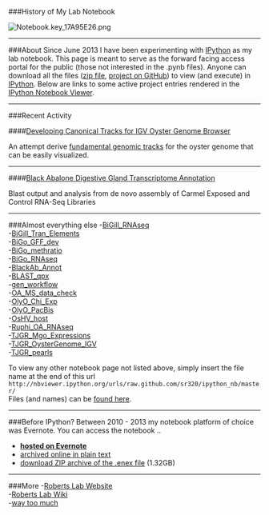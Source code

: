 ###History of My Lab Notebook


<img src="http://eagle.fish.washington.edu/cnidarian/skitch/Notebook.key_17A95E26.png" alt="Notebook.key_17A95E26.png"/>


---

###About
Since June 2013 I have been experimenting with [IPython](http://ipython.org/) as my lab notebook. This page is meant to serve as the forward facing access portal for the public (those not interested in the .pynb files). Anyone can download all the files ([zip file](https://github.com/sr320/ipython_nb/zipball/master), [project on GitHub](https://github.com/sr320/ipython_nb)) to view (and execute) in [IPython](http://ipython.org/). Below are links to some active project entries rendered in the [IPython Notebook Viewer](http://nbviewer.ipython.org/).

---

###Recent Activity

####[Developing Canonical Tracks for IGV Oyster Genome Browser](http://nbviewer.ipython.org/urls/raw.github.com/sr320/ipython_nb/master/TJGR_OysterGenome_IGV.ipynb)

An attempt derive [fundamental genomic tracks](http://nbviewer.ipython.org/urls/raw.github.com/sr320/ipython_nb/master/TJGR_OysterGenome_IGV.ipynb#qURL) for the oyster genome that can be easily visualized.   


---

####[Black Abalone Digestive Gland Transcriptome Annotation](http://nbviewer.ipython.org/urls/raw.github.com/sr320/ipython_nb/master/BlackAb_Annot.ipynb)   

Blast output and analysis from de novo assembly of Carmel Exposed and Control RNA-Seq Libraries


---   
###Almost everything else
 -[BiGill_RNAseq](http://nbviewer.ipython.org/urls/raw.github.com/sr320/ipython_nb/master/BiGill_RNAseq.ipynb)   
-[BiGill_Tran_Elements](http://nbviewer.ipython.org/urls/raw.github.com/sr320/ipython_nb/master/BiGill_Tran_Elements.ipynb)   
-[BiGo_GFF_dev](http://nbviewer.ipython.org/urls/raw.github.com/sr320/ipython_nb/master/BiGo_GFF_dev.ipynb)   
-[BiGo_methratio](http://nbviewer.ipython.org/urls/raw.github.com/sr320/ipython_nb/master/BiGo_methratio.ipynb)    
-[BiGo_RNAseq](http://nbviewer.ipython.org/urls/raw.github.com/sr320/ipython_nb/master/BiGo_RNAseq.ipynb)   
-[BlackAb_Annot](http://nbviewer.ipython.org/urls/raw.github.com/sr320/ipython_nb/master/BlackAb_Annot.ipynb)   
-[BLAST_qpx](http://nbviewer.ipython.org/urls/raw.github.com/sr320/ipython_nb/master/BLAST_qpx.ipynb)   
-[gen_workflow](http://nbviewer.ipython.org/urls/raw.github.com/sr320/ipython_nb/master/gen_workflows.ipynb)   
-[OA_MS_data_check](http://nbviewer.ipython.org/urls/raw.github.com/sr320/ipython_nb/master/OA_MS_data_check.ipynb)   
-[OlyO_Chi_Exp](http://nbviewer.ipython.org/urls/raw.github.com/sr320/ipython_nb/master/OlyO_Chi_Exp.ipynb)   
-[OlyO_PacBis](http://nbviewer.ipython.org/urls/raw.github.com/sr320/ipython_nb/master/OlyO_PacBio.ipynb)   
-[OsHV_host](http://nbviewer.ipython.org/urls/raw.github.com/sr320/ipython_nb/master/OsHV_host.ipynb)   
-[Ruphi_OA_RNAseq](http://nbviewer.ipython.org/urls/raw.github.com/sr320/ipython_nb/master/Ruphi_OA_RNAseq.ipynb)   
-[TJGR_Mgo_Expressions](http://nbviewer.ipython.org/urls/raw.github.com/sr320/ipython_nb/master/TJGR_Mgo_Expression.ipynb)   
-[TJGR_OysterGenome_IGV](http://nbviewer.ipython.org/urls/raw.github.com/sr320/ipython_nb/master/TJGR_OysterGenome_IGV.ipynb)  
-[TJGR_pearls](http://nbviewer.ipython.org/urls/raw.github.com/sr320/ipython_nb/master/TJGR_pearl.ipynb)

To view any other notebook page not listed above, simply insert the file name at the end of this url `http://nbviewer.ipython.org/urls/raw.github.com/sr320/ipython_nb/master/`   
Files (and names) can be [found here](https://github.com/sr320/ipython_nb).

--- 
###Before IPython?
Between 2010 - 2013 my notebook platform of choice was Evernote. You can access the notebook ..    
- **[hosted on Evernote](https://www.evernote.com/pub/sr320/lab)**   
- [archived online in plain text](http://eagle.fish.washington.edu/trilobite/sr320_labnotebook_060113.enex/)   
- [download ZIP archive of the .enex file](http://eagle.fish.washington.edu/trilobite/LabNotebook080113.enex.zip) (1.32GB)



--- 
###More
-[Roberts Lab Website](http://faculty.washington.edu/sr320/)    
-[Roberts Lab Wiki](http://genefish.wikispaces.com/)   
-[way too much](http://faculty.washington.edu/sr320/?page_id=3577)   
